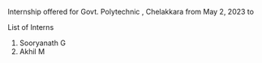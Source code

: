 Internship offered for Govt. Polytechnic , Chelakkara from May 2, 2023 to 



List of Interns
1. Sooryanath G
2. Akhil M


